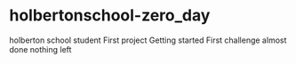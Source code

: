 # holbertonschool-zero_day
holberton school student
First project
Getting started	
First challenge almost done
nothing left
